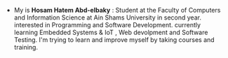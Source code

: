 - My is **Hosam Hatem Abd-elbaky** :
Student at the Faculty of Computers and Information Science at Ain Shams University in second year.
interested in Programming and Software Development.
currently learning Embedded Systems & IoT , Web devolpment and Software Testing.
I'm trying to learn and improve myself by taking courses and training.
